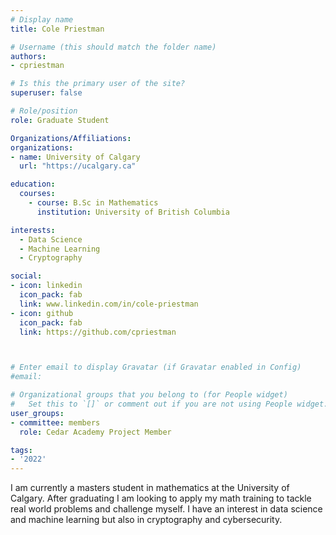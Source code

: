 ```yaml
---
# Display name
title: Cole Priestman

# Username (this should match the folder name)
authors:
- cpriestman

# Is this the primary user of the site?
superuser: false

# Role/position
role: Graduate Student

Organizations/Affiliations:
organizations:
- name: University of Calgary
  url: "https://ucalgary.ca"

education:
  courses:
    - course: B.Sc in Mathematics
      institution: University of British Columbia

interests:
  - Data Science
  - Machine Learning
  - Cryptography

social:
- icon: linkedin
  icon_pack: fab
  link: www.linkedin.com/in/cole-priestman
- icon: github
  icon_pack: fab
  link: https://github.com/cpriestman



# Enter email to display Gravatar (if Gravatar enabled in Config)
#email:

# Organizational groups that you belong to (for People widget)
#   Set this to `[]` or comment out if you are not using People widget.
user_groups:
- committee: members
  role: Cedar Academy Project Member

tags:
- '2022'
---
```

I am currently a masters student in mathematics at the University of Calgary.
After graduating I am looking to apply my math training to tackle real world
problems and challenge myself. I have an interest in data science and machine
learning but also in cryptography and cybersecurity.
